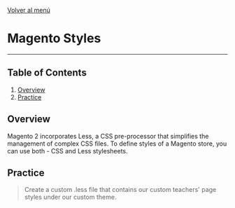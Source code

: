 [Volver al menú](/magento2-frontend)

# Magento Styles
----

## Table of Contents
1. [Overview](#overview)
1. [Practice](#practice)


## Overview

Magento 2 incorporates Less, a CSS pre-processor that simplifies the management of complex CSS files. To define styles of a Magento store, you can use both - CSS and Less stylesheets.

## Practice

> Create a custom .less file that contains our custom teachers' page styles under our custom theme.

